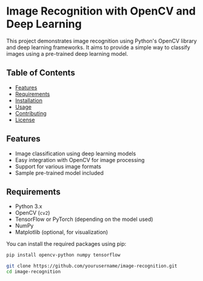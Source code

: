 # Image Recognition with OpenCV and Deep Learning

This project demonstrates image recognition using Python's OpenCV library and deep learning frameworks. It aims to provide a simple way to classify images using a pre-trained deep learning model.

## Table of Contents

- [Features](#features)
- [Requirements](#requirements)
- [Installation](#installation)
- [Usage](#usage)
- [Contributing](#contributing)
- [License](#license)

## Features

- Image classification using deep learning models
- Easy integration with OpenCV for image processing
- Support for various image formats
- Sample pre-trained model included

## Requirements

- Python 3.x
- OpenCV (`cv2`)
- TensorFlow or PyTorch (depending on the model used)
- NumPy
- Matplotlib (optional, for visualization)

You can install the required packages using pip:

```bash
pip install opencv-python numpy tensorflow

git clone https://github.com/yourusername/image-recognition.git
cd image-recognition
